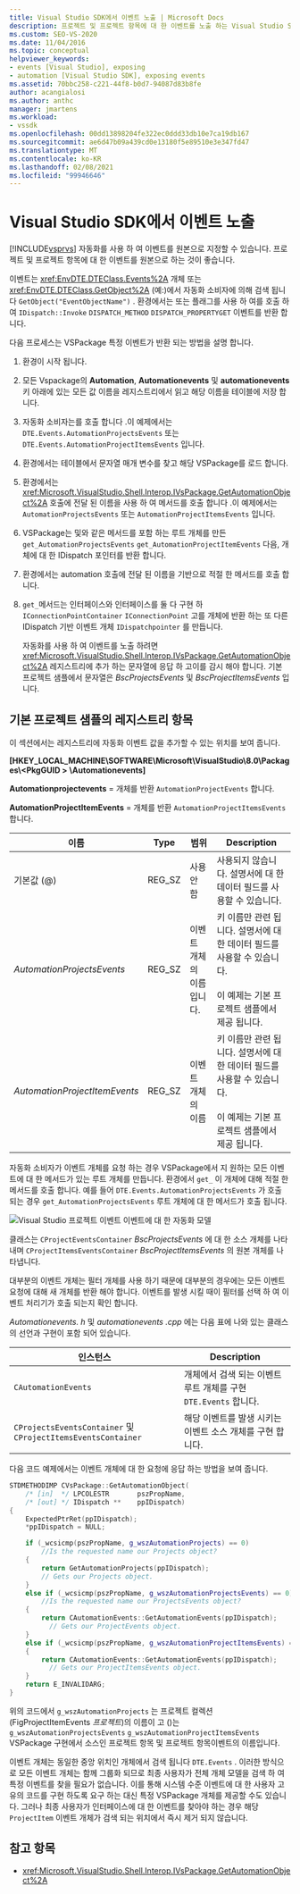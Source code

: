 ```yaml
---
title: Visual Studio SDK에서 이벤트 노출 | Microsoft Docs
description: 프로젝트 및 프로젝트 항목에 대 한 이벤트를 노출 하는 Visual Studio SDK 메서드 및 레지스트리 항목에 대해 알아봅니다.
ms.custom: SEO-VS-2020
ms.date: 11/04/2016
ms.topic: conceptual
helpviewer_keywords:
- events [Visual Studio], exposing
- automation [Visual Studio SDK], exposing events
ms.assetid: 70bbc258-c221-44f8-b0d7-94087d83b8fe
author: acangialosi
ms.author: anthc
manager: jmartens
ms.workload:
- vssdk
ms.openlocfilehash: 00dd13898204fe322ec0ddd33db10e7ca19db167
ms.sourcegitcommit: ae6d47b09a439cd0e13180f5e89510e3e347fd47
ms.translationtype: MT
ms.contentlocale: ko-KR
ms.lasthandoff: 02/08/2021
ms.locfileid: "99946646"
---
```

# <a name="expose-events-in-the-visual-studio-sdk"></a>Visual Studio SDK에서 이벤트 노출
[!INCLUDE[vsprvs](../../code-quality/includes/vsprvs_md.md)] 자동화를 사용 하 여 이벤트를 원본으로 지정할 수 있습니다. 프로젝트 및 프로젝트 항목에 대 한 이벤트를 원본으로 하는 것이 좋습니다.

 이벤트는 <xref:EnvDTE.DTEClass.Events%2A> 개체 또는 <xref:EnvDTE.DTEClass.GetObject%2A> (예:)에서 자동화 소비자에 의해 검색 됩니다 `GetObject("EventObjectName")` . 환경에서는 또는 플래그를 사용 하 여를 호출 하 여 `IDispatch::Invoke` `DISPATCH_METHOD` `DISPATCH_PROPERTYGET` 이벤트를 반환 합니다.

 다음 프로세스는 VSPackage 특정 이벤트가 반환 되는 방법을 설명 합니다.

1. 환경이 시작 됩니다.

2. 모든 Vspackage의 **Automation**, **Automationevents** 및 **automationevents** 키 아래에 있는 모든 값 이름을 레지스트리에서 읽고 해당 이름을 테이블에 저장 합니다.

3. 자동화 소비자는를 호출 합니다 .이 예제에서는 `DTE.Events.AutomationProjectsEvents` 또는 `DTE.Events.AutomationProjectItemsEvents` 입니다.

4. 환경에서는 테이블에서 문자열 매개 변수를 찾고 해당 VSPackage를 로드 합니다.

5. 환경에서는 <xref:Microsoft.VisualStudio.Shell.Interop.IVsPackage.GetAutomationObject%2A> 호출에 전달 된 이름을 사용 하 여 메서드를 호출 합니다 .이 예제에서는 `AutomationProjectsEvents` 또는 `AutomationProjectItemsEvents` 입니다.

6. VSPackage는 및와 같은 메서드를 포함 하는 루트 개체를 만든 `get_AutomationProjectsEvents` `get_AutomationProjectItemEvents` 다음, 개체에 대 한 IDispatch 포인터를 반환 합니다.

7. 환경에서는 automation 호출에 전달 된 이름을 기반으로 적절 한 메서드를 호출 합니다.

8. `get_`메서드는 인터페이스와 인터페이스를 둘 다 구현 하 `IConnectionPointContainer` `IConnectionPoint` 고를 개체에 반환 하는 또 다른 IDispatch 기반 이벤트 개체 `IDispatchpointer` 를 만듭니다.

   자동화를 사용 하 여 이벤트를 노출 하려면 <xref:Microsoft.VisualStudio.Shell.Interop.IVsPackage.GetAutomationObject%2A> 레지스트리에 추가 하는 문자열에 응답 하 고이를 감시 해야 합니다. 기본 프로젝트 샘플에서 문자열은 *BscProjectsEvents* 및 *BscProjectItemsEvents* 입니다.

## <a name="registry-entries-from-the-basic-project-sample"></a>기본 프로젝트 샘플의 레지스트리 항목
 이 섹션에서는 레지스트리에 자동화 이벤트 값을 추가할 수 있는 위치를 보여 줍니다.

 **[HKEY_LOCAL_MACHINE\SOFTWARE\Microsoft\VisualStudio\8.0\Packages\\<PkgGUID \> \Automationevents]**

 **Automationprojectevents** = 개체를 반환 `AutomationProjectEvents` 합니다.

 **AutomationProjectItemEvents** = 개체를 반환 `AutomationProjectItemsEvents` 합니다.

|이름|Type|범위|Description|
|----------|----------|-----------|-----------------|
|기본값 (@)|REG_SZ|사용 안 함|사용되지 않습니다. 설명서에 대 한 데이터 필드를 사용할 수 있습니다.|
|*AutomationProjectsEvents*|REG_SZ|이벤트 개체의 이름입니다.|키 이름만 관련 됩니다. 설명서에 대 한 데이터 필드를 사용할 수 있습니다.<br /><br /> 이 예제는 기본 프로젝트 샘플에서 제공 됩니다.|
|*AutomationProjectItemEvents*|REG_SZ|이벤트 개체의 이름|키 이름만 관련 됩니다. 설명서에 대 한 데이터 필드를 사용할 수 있습니다.<br /><br /> 이 예제는 기본 프로젝트 샘플에서 제공 됩니다.|

 자동화 소비자가 이벤트 개체를 요청 하는 경우 VSPackage에서 지 원하는 모든 이벤트에 대 한 메서드가 있는 루트 개체를 만듭니다. 환경에서 `get_` 이 개체에 대해 적절 한 메서드를 호출 합니다. 예를 들어 `DTE.Events.AutomationProjectsEvents` 가 호출 되는 경우 `get_AutomationProjectsEvents` 루트 개체에 대 한 메서드가 호출 됩니다.

 ![Visual Studio 프로젝트 이벤트](../../extensibility/internals/media/projectevents.gif "ProjectEvents") 이벤트에 대 한 자동화 모델

 클래스는 `CProjectEventsContainer` *BscProjectsEvents* 에 대 한 소스 개체를 나타내며 `CProjectItemsEventsContainer` *BscProjectItemsEvents* 의 원본 개체를 나타냅니다.

 대부분의 이벤트 개체는 필터 개체를 사용 하기 때문에 대부분의 경우에는 모든 이벤트 요청에 대해 새 개체를 반환 해야 합니다. 이벤트를 발생 시킬 때이 필터를 선택 하 여 이벤트 처리기가 호출 되는지 확인 합니다.

 *Automationevents. h* 및 *automationevents .cpp* 에는 다음 표에 나와 있는 클래스의 선언과 구현이 포함 되어 있습니다.

|인스턴스|Description|
|-----------|-----------------|
|`CAutomationEvents`|개체에서 검색 되는 이벤트 루트 개체를 구현 `DTE.Events` 합니다.|
|`CProjectsEventsContainer` 및 `CProjectItemsEventsContainer`|해당 이벤트를 발생 시키는 이벤트 소스 개체를 구현 합니다.|

 다음 코드 예제에서는 이벤트 개체에 대 한 요청에 응답 하는 방법을 보여 줍니다.

```cpp
STDMETHODIMP CVsPackage::GetAutomationObject(
    /* [in]  */ LPCOLESTR       pszPropName,
    /* [out] */ IDispatch **    ppIDispatch)
{
    ExpectedPtrRet(ppIDispatch);
    *ppIDispatch = NULL;

    if (_wcsicmp(pszPropName, g_wszAutomationProjects) == 0)
        //Is the requested name our Projects object?
    {
        return GetAutomationProjects(ppIDispatch);
        // Gets our Projects object.
    }
    else if (_wcsicmp(pszPropName, g_wszAutomationProjectsEvents) == 0)
        //Is the requested name our ProjectsEvents object?
    {
        return CAutomationEvents::GetAutomationEvents(ppIDispatch);
          // Gets our ProjectEvents object.
    }
    else if (_wcsicmp(pszPropName, g_wszAutomationProjectItemsEvents) == 0)  //Is the requested name our ProjectsItemsEvents object?
    {
        return CAutomationEvents::GetAutomationEvents(ppIDispatch);
          // Gets our ProjectItemsEvents object.
    }
    return E_INVALIDARG;
}
```

 위의 코드에서 `g_wszAutomationProjects` 는 프로젝트 컬렉션 (FigProjectItemEvents *프로젝트*)의 이름이 고 ()는 `g_wszAutomationProjectsEvents`  `g_wszAutomationProjectItemsEvents` VSPackage 구현에서 소스인 프로젝트 항목 및 프로젝트 항목이벤트의 이름입니다.

 이벤트 개체는 동일한 중앙 위치인 개체에서 검색 됩니다 `DTE.Events` . 이러한 방식으로 모든 이벤트 개체는 함께 그룹화 되므로 최종 사용자가 전체 개체 모델을 검색 하 여 특정 이벤트를 찾을 필요가 없습니다. 이를 통해 시스템 수준 이벤트에 대 한 사용자 고유의 코드를 구현 하도록 요구 하는 대신 특정 VSPackage 개체를 제공할 수도 있습니다. 그러나 최종 사용자가 인터페이스에 대 한 이벤트를 찾아야 하는 경우 해당 `ProjectItem` 이벤트 개체가 검색 되는 위치에서 즉시 제거 되지 않습니다.

## <a name="see-also"></a>참고 항목
- <xref:Microsoft.VisualStudio.Shell.Interop.IVsPackage.GetAutomationObject%2A>
